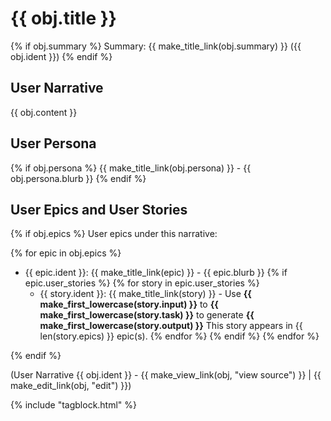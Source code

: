 # {{ obj.title }}

{% if obj.summary %}
Summary: {{ make_title_link(obj.summary) }} ({{ obj.ident }})
{% endif %}

## User Narrative

{{ obj.content }}

## User Persona

{% if obj.persona %}
{{ make_title_link(obj.persona) }} - {{ obj.persona.blurb }}
{% endif %}

## User Epics and User Stories

{% if obj.epics %}
User epics under this narrative:

{% for epic in obj.epics %}
* {{ epic.ident }}: {{ make_title_link(epic) }} - {{ epic.blurb }}
  {% if epic.user_stories %}
    {% for story in epic.user_stories %}
    * {{ story.ident }}: {{ make_title_link(story) }} - Use **{{ make_first_lowercase(story.input) }}** to 
     **{{ make_first_lowercase(story.task) }}** to generate **{{ make_first_lowercase(story.output) }}** 
     This story appears in {{ len(story.epics) }} epic(s).
    {% endfor %}
  {% endif %}
{% endfor %}

{% endif %}

(User Narrative {{ obj.ident }} - {{ make_view_link(obj, "view source") }} | {{ make_edit_link(obj, "edit") }})

{% include "tagblock.html" %}
